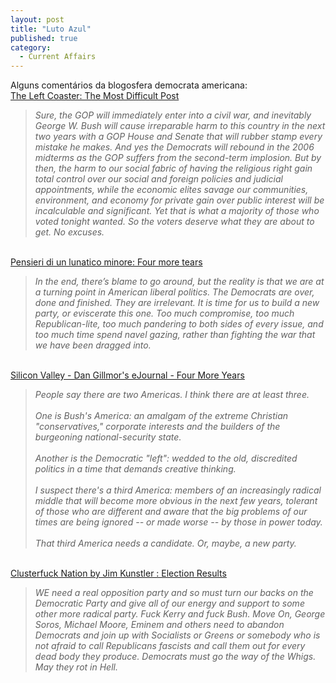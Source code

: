 ```yaml
---
layout: post
title: "Luto Azul"
published: true
category:
  - Current Affairs
---
```

Alguns comentários da blogosfera democrata americana:<br/>
<a title="The Left Coaster: The Most Difficult Post" href="http://www.theleftcoaster.com/archives/003174.html">The Left Coaster: The Most Difficult Post</a>
<blockquote><cite>
Sure, the GOP will immediately enter into a civil war, and inevitably George W. Bush will cause irreparable harm to this country in the next two years with a GOP House and Senate that will rubber stamp every mistake he makes. And yes the Democrats will rebound in the 2006 midterms as the GOP suffers from the second-term implosion. But by then, the harm to our social fabric of having the religious right gain total control over our social and foreign policies and judicial appointments, while the economic elites savage our communities, environment, and economy for private gain over public interest will be incalculable and significant. Yet that is what a majority of those who voted tonight wanted. So the voters deserve what they are about to get. No excuses.
</cite></blockquote>
<br/>
<a href="http://www.amber.org/~petrilli/archive/2004/11/03/four_more_tears.html">
Pensieri di un lunatico minore: Four more tears</a>
<blockquote><cite>
In the end, there’s blame to go around, but the reality is that we are at a turning point in American liberal politics. The Democrats are over, done and finished. They are irrelevant. It is time for us to build a new party, or eviscerate this one. Too much compromise, too much Republican-lite, too much pandering to both sides of every issue, and too much time spend navel gazing, rather than fighting the war that we have been dragged into.</cite></blockquote>
<br/>
<a href="http://weblog.siliconvalley.com/column/dangillmor/archives/010986.shtml#010986">
Silicon Valley - Dan Gillmor's eJournal - Four More Years</a>
<blockquote><cite>
People say there are two Americas. I think there are at least three.
<br/><br/>
One is Bush's America: an amalgam of the extreme Christian "conservatives," corporate interests and the builders of the burgeoning national-security state.
<br/><br/>
Another is the Democratic "left": wedded to the old, discredited politics in a time that demands creative thinking.
<br/><br/>
I suspect there's a third America: members of an increasingly radical middle that will become more obvious in the next few years, tolerant of those who are different and aware that the big problems of our times are being ignored -- or made worse -- by those in power today.
<br/><br/>
That third America needs a candidate. Or, maybe, a new party.</cite></blockquote>
<br/>
<a href="http://jameshowardkunstler.typepad.com/clusterfuck_nation/2004/11/election_result.html">
Clusterfuck Nation by Jim Kunstler : Election Results</a>
<blockquote><cite>
WE need a real opposition party and so must turn our backs on the Democratic Party and give all of our energy and support to some other more radical party. Fuck Kerry and fuck Bush. Move On, George Soros, Michael Moore, Eminem and others need to abandon Democrats and join up with Socialists or Greens or somebody who is not afraid to call Republicans fascists and call them out for every dead body they produce. Democrats must go the way of the Whigs. May they rot in Hell.
</cite></blockquote>

